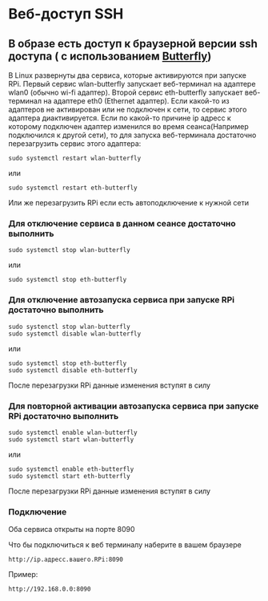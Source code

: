 #  Веб-доступ SSH
 
## В образе есть доступ к браузерной версии ssh доступа ( с использованием [Butterfly](https://github.com/paradoxxxzero/butterfly))

В Linux развернуты два сервиса, которые активируются при запуске RPi. Первый сервис wlan-butterfly запускает веб-терминал на адаптере wlan0 (обычно wi-fi адаптер). Второй сервис eth-butterfly запускает веб-терминал на адаптере eth0 (Ethernet адаптер). Если какой-то из адаптеров не активирован или не подключен к сети, то сервис этого адаптера диактивируется. Если по какой-то причине ip адресс к которому подключен адаптер изменился во время сеанса(Например подключился к другой сети), то для запуска веб-терминала достаточно перезагрузить сервис этого адаптера:
``` 
sudo systemctl restart wlan-butterfly
```
или

```
sudo systemctl restart eth-butterfly
```
Или же перезагрузить RPi если есть автоподключение к нужной сети
### Для отключение сервиса в данном сеансе достаточно выполнить
```
sudo systemctl stop wlan-butterfly
```
или
```
sudo systemctl stop eth-butterfly
```

### Для отключение автозапуска сервиса при запуске RPi достаточно выполнить
```
sudo systenctl stop wlan-butterfly
sudo systemctl disable wlan-butterfly
```
или
```
sudo systemctl stop eth-butterfly
sudo systemctl disable eth-butterfly
```
После перезагрузки RPi данные изменения вступят в силу
### Для повторной активации автозапуска сервиса при запуске RPi достаточно выполнить
```
sudo systemctl enable wlan-butterfly
sudo systemctl start wlan-butterfly
```
или
```
sudo systemctl enable eth-butterfly
sudo systemctl start eth-butterfly
```

После перезагрузки RPi данные изменения вступят в силу

### Подключение
Оба сервиса открыты на порте 8090

Что бы подключиться к веб терминалу наберите в вашем браузере
```
http://ip.адресс.вашего.RPi:8090 
```

Пример:
```
http://192.168.0.0:8090
```

